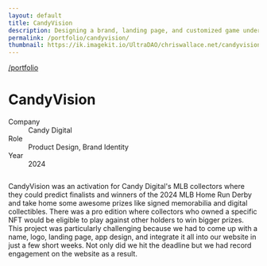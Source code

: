 ```yaml
---
layout: default
title: CandyVision
description: Designing a brand, landing page, and customized game under a rapid timeline (weeks).
permalink: /portfolio/candyvision/
thumbnail: https://ik.imagekit.io/UltraDAO/chriswallace.net/candyvision-thumbnail.png
---
```


<div class="content-container mt-2">
  <a class="back fade-in-element" href="/portfolio">/portfolio</a>
  <h1 class="fade-in-element mb-3">CandyVision</h1>
</div>

<div class="content-container mb-8">
  <dl class="project-list fade-in-element">
    <div>
      <dt>Company</dt>
      <dd>Candy Digital</dd>
    </div>
    <div>
      <dt>Role</dt>
      <dd>Product Design, Brand Identity</dd>
    </div>
    <div>
      <dt>Year</dt>
      <dd>2024</dd>
    </div>
  </dl>
</div>

<div class="content-container-wo">
  <img src="https://ik.imagekit.io/UltraDAO/chriswallace.net/candyvision-banner.png?tr=w-2500,f-auto" srcset="https://ik.imagekit.io/UltraDAO/chriswallace.net/candyvision-banner.png?tr=w-400,f-auto 400w, https://ik.imagekit.io/UltraDAO/chriswallace.net/candyvision-banner.png?tr=w-800,f-auto 800w, https://ik.imagekit.io/UltraDAO/chriswallace.net/candyvision-banner.png?tr=w-1200,f-auto 1200w, https://ik.imagekit.io/UltraDAO/chriswallace.net/candyvision-banner.png?tr=w-1600,f-auto 1600w, https://ik.imagekit.io/UltraDAO/chriswallace.net/candyvision-banner.png?tr=w-2500,f-auto 2500w" sizes="100vw" class="fade-in-element w-full block mb-12" alt="" loading="lazy">
</div>

<div class="content-container fade-in-element">
  <p class="fade-in-element">CandyVision was an activation for Candy Digital's MLB collectors where they could predict finalists and winners of the 2024 MLB Home Run Derby and take home some awesome prizes like signed memorabilia and digital collectibles. There was a pro edition where collectors who owned a specific NFT would be eligible to play against other holders to win bigger prizes. This project was particularly challenging because we had to come up with a name, logo, landing page, app design, and integrate it all into our website in just a few short weeks. Not only did we hit the deadline but we had record engagement on the website as a result.</p>
</div>

<div class="content-container-wo">
  <img src="https://ik.imagekit.io/UltraDAO/chriswallace.net/13.slide.png?tr=w-2500,f-auto" srcset="https://ik.imagekit.io/UltraDAO/chriswallace.net/13.slide.png?tr=w-400,f-auto 400w, https://ik.imagekit.io/UltraDAO/chriswallace.net/13.slide.png?tr=w-800,f-auto 800w, https://ik.imagekit.io/UltraDAO/chriswallace.net/13.slide.png?tr=w-1200,f-auto 1200w, https://ik.imagekit.io/UltraDAO/chriswallace.net/13.slide.png?tr=w-1600,f-auto 1600w, https://ik.imagekit.io/UltraDAO/chriswallace.net/13.slide.png?tr=w-2500,f-auto 2500w" sizes="100vw" class="fade-in-element w-full block mb-1.5" alt="" loading="lazy">
  <img src="https://ik.imagekit.io/UltraDAO/chriswallace.net/15.slide.png?tr=w-2500,f-auto" srcset="https://ik.imagekit.io/UltraDAO/chriswallace.net/15.slide.png?tr=w-400,f-auto 400w, https://ik.imagekit.io/UltraDAO/chriswallace.net/15.slide.png?tr=w-800,f-auto 800w, https://ik.imagekit.io/UltraDAO/chriswallace.net/15.slide.png?tr=w-1200,f-auto 1200w, https://ik.imagekit.io/UltraDAO/chriswallace.net/15.slide.png?tr=w-1600,f-auto 1600w, https://ik.imagekit.io/UltraDAO/chriswallace.net/15.slide.png?tr=w-2500,f-auto 2500w" sizes="100vw" class="fade-in-element w-full block mb-1.5" alt="" loading="lazy">
</div>
